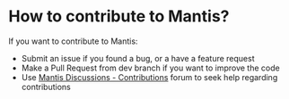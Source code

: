 # How to contribute to Mantis?

If you want to contribute to Mantis:

- Submit an issue if you found a bug, or a have a feature request
- Make a Pull Request from dev branch if you want to improve the code
- Use [Mantis Discussions - Contributions](https://github.com/PhonePe/mantis/discussions/categories/contribution) forum to seek help regarding contributions
